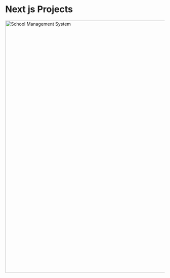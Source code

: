 # Next js Projects

<img src="https://i.ibb.co.com/Sw5wx1h/screencapture-icy-tales-client-vercel-app-2024-11-14-20-22-57.png" alt="School Management System" width="800"/>
